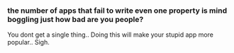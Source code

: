 ### the number of apps that fail to write even one property is mind boggling just how bad are you people?

You dont get a single thing.. Doing this will make your stupid app more popular.. Sigh.
